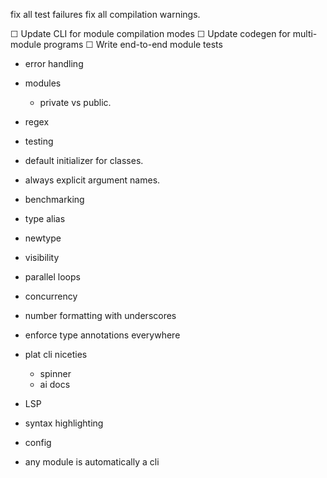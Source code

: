 fix all test failures
fix all compilation warnings. 

  ☐ Update CLI for module compilation modes
  ☐ Update codegen for multi-module programs
  ☐ Write end-to-end module tests

* error handling
* modules
  * private vs public. 

* regex
* testing
* default initializer for classes. 
* always explicit argument names. 
* benchmarking
* type alias
* newtype

* visibility 

* parallel loops
* concurrency
* number formatting with underscores
* enforce type annotations everywhere

* plat cli niceties
  * spinner
  * ai docs
* LSP
* syntax highlighting
* config 
* any module is automatically a cli

